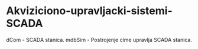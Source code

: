 # Akviziciono-upravljacki-sistemi-SCADA

dCom - SCADA stanica.
mdbSim - Postrojenje cime upravlja SCADA stanica.
